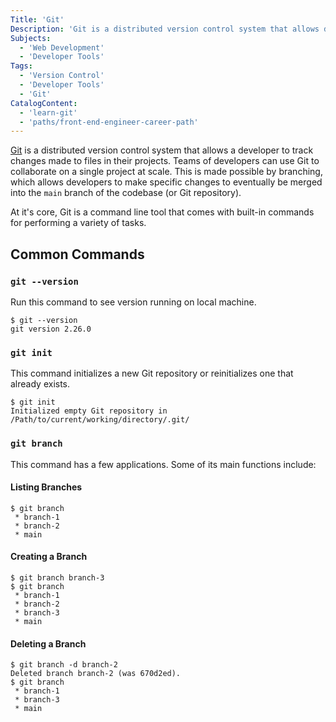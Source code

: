 ```yaml
---
Title: 'Git'
Description: 'Git is a distributed version control system that allows developers to track changes made to their project files. Teams can use Git to collaborate on projects at scale.'
Subjects:
  - 'Web Development'
  - 'Developer Tools'
Tags:
  - 'Version Control'
  - 'Developer Tools'
  - 'Git'
CatalogContent:
  - 'learn-git'
  - 'paths/front-end-engineer-career-path'
---
```


[Git](https://git-scm.com) is a distributed version control system that allows a developer to track changes made to files in their projects. Teams of developers can use Git to collaborate on a single project at scale. This is made possible by branching, which allows developers to make specific changes to eventually be merged into the `main` branch of the codebase (or Git repository).

At it's core, Git is a command line tool that comes with built-in commands for performing a variety of tasks.

## Common Commands

### `git --version`

Run this command to see version running on local machine.

```
$ git --version
git version 2.26.0
```

### `git init`

This command initializes a new Git repository or reinitializes one that already exists.

```
$ git init
Initialized empty Git repository in /Path/to/current/working/directory/.git/
```

### `git branch`

This command has a few applications. Some of its main functions include:

#### Listing Branches

```
$ git branch
 * branch-1
 * branch-2
 * main
```

#### Creating a Branch

```
$ git branch branch-3
$ git branch
 * branch-1
 * branch-2
 * branch-3
 * main
```

#### Deleting a Branch

```
$ git branch -d branch-2
Deleted branch branch-2 (was 670d2ed).
$ git branch
 * branch-1
 * branch-3
 * main
```
